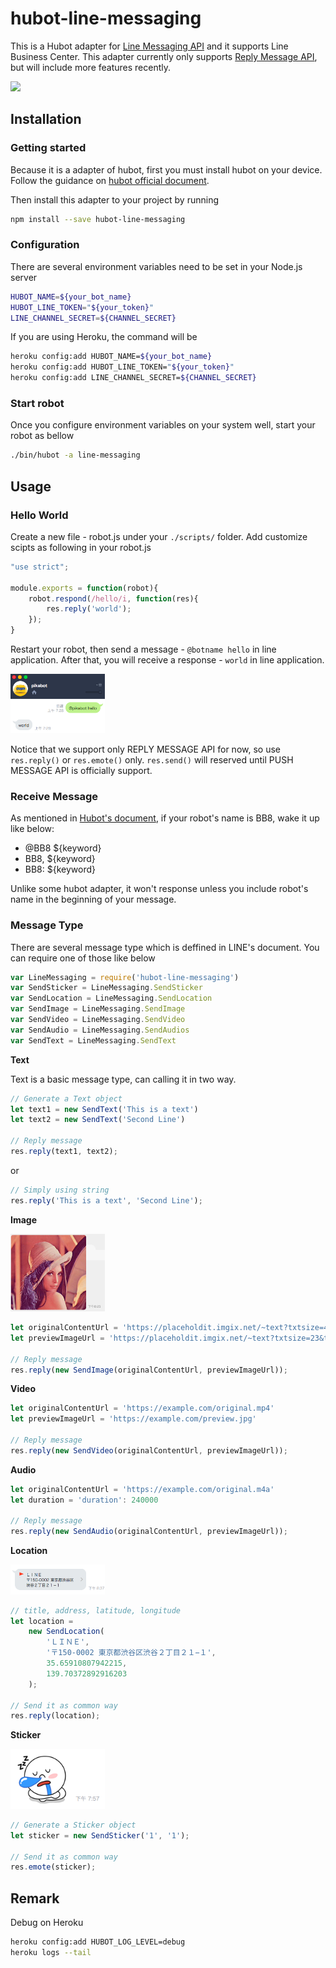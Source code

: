 # hubot-line-messaging

This is a Hubot adapter for [Line Messaging API](https://business.line.me/zh-hant/services/bot) and it supports Line Business Center. This adapter currently only supports [Reply Message API](https://devdocs.line.me/en/?shell#reply-message), but will include more features recently.

<img src="./docs/reply.png" style="width : 50%" />

## Installation

### Getting started

Because it is a adapter of hubot, first you must install hubot on your device. Follow the guidance on [hubot official document](https://hubot.github.com/docs/).

Then install this adapter to your project by running

```sh
npm install --save hubot-line-messaging
```

### Configuration

There are several environment variables need to be set in your Node.js server

```sh
HUBOT_NAME=${your_bot_name}
HUBOT_LINE_TOKEN="${your_token}"
LINE_CHANNEL_SECRET=${CHANNEL_SECRET}
```

If you are using Heroku, the command will be

```sh
heroku config:add HUBOT_NAME=${your_bot_name}
heroku config:add HUBOT_LINE_TOKEN="${your_token}"
heroku config:add LINE_CHANNEL_SECRET=${CHANNEL_SECRET}
```

### Start robot

Once you configure environment variables on your system well, start your robot as bellow

```sh
./bin/hubot -a line-messaging
```

## Usage

### Hello World

Create a new file - robot.js under your `./scripts/` folder. Add customize scipts as following in your robot.js

```javascript
"use strict";

module.exports = function(robot){
    robot.respond(/hello/i, function(res){
        res.reply('world');
    });
}
```

Restart your robot, then send a message - `@botname hello` in line application. After that, you will receive a response - `world` in line application.

<img src="./docs/test_result.png" style="width : 30%" />

Notice that we support only REPLY MESSAGE API for now, so use `res.reply()` or `res.emote()` only. `res.send()` will reserved until PUSH MESSAGE API is officially support.

### Receive Message

As mentioned in [Hubot's document](https://github.com/github/hubot/blob/master/docs/scripting.md#hearing-and-responding), if your robot's name is BB8, wake it up like below:

- @BB8 ${keyword}
- BB8, ${keyword}
- BB8: ${keyword}

Unlike some hubot adapter, it won't response unless you include robot's name in the beginning of your message.

### Message Type

There are several message type which is deffined in LINE's document. You can require one of those like below

```javascript
var LineMessaging = require('hubot-line-messaging')
var SendSticker = LineMessaging.SendSticker
var SendLocation = LineMessaging.SendLocation
var SendImage = LineMessaging.SendImage
var SendVideo = LineMessaging.SendVideo
var SendAudio = LineMessaging.SendAudios
var SendText = LineMessaging.SendText
```

**Text**

Text is a basic message type, can calling it in two way.

```javascript
// Generate a Text object
let text1 = new SendText('This is a text')
let text2 = new SendText('Second Line')

// Reply message
res.reply(text1, text2);
```

or

```javascript
// Simply using string
res.reply('This is a text', 'Second Line');
```

**Image**

<img src="./docs/image.png" style="width : 30%" />

```javascript
let originalContentUrl = 'https://placeholdit.imgix.net/~text?txtsize=45&txt=480%C3%97480&w=480&h=480';
let previewImageUrl = 'https://placeholdit.imgix.net/~text?txtsize=23&txt=240%C3%97240&w=240&h=240';
	
// Reply message
res.reply(new SendImage(originalContentUrl, previewImageUrl));
```

**Video**

```javascript
let originalContentUrl = 'https://example.com/original.mp4'
let previewImageUrl = 'https://example.com/preview.jpg'

// Reply message
res.reply(new SendVideo(originalContentUrl, previewImageUrl));
```

**Audio**

```javascript
let originalContentUrl = 'https://example.com/original.m4a'
let duration = 'duration': 240000

// Reply message
res.reply(new SendAudio(originalContentUrl, previewImageUrl));
```

**Location**

<img src="./docs/location.png" style="width : 30%" />

```javascript
// title, address, latitude, longitude
let location =
    new SendLocation(
        'ＬＩＮＥ',
        '〒150-0002 東京都渋谷区渋谷２丁目２１−１',
        35.65910807942215,
        139.70372892916203
    );

// Send it as common way
res.reply(location);
```

**Sticker**

<img src="./docs/sticker.png" style="width : 30%" />

```javascript
// Generate a Sticker object
let sticker = new SendSticker('1', '1');

// Send it as common way
res.emote(sticker);
```

## Remark

Debug on Heroku

```sh
heroku config:add HUBOT_LOG_LEVEL=debug
heroku logs --tail
```
